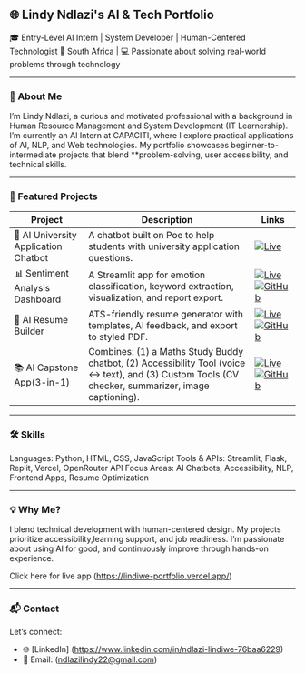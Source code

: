 ## 🌐 Lindy Ndlazi's AI & Tech Portfolio

🎓 Entry-Level AI Intern | System Developer | Human-Centered Technologist
📍 South Africa | 💻 Passionate about solving real-world problems through technology

---

### 🧠 About Me

I’m Lindy Ndlazi, a curious and motivated professional with a background in Human Resource Management and System Development (IT Learnership). I’m currently an AI Intern at CAPACITI, where I explore practical applications of AI, NLP, and Web technologies. My portfolio showcases beginner-to-intermediate projects that blend **problem-solving, user accessibility, and technical skills.

---

### 🚀 Featured Projects

| Project                                  | Description                                                                                                                                        | Links                                                                                                                                                                                                                                                                                                                 |
| ---------------------------------------- | -------------------------------------------------------------------------------------------------------------------------------------------------- | --------------------------------------------------------------------------------------------------------------------------------------------------------------------------------------------------------------------------------------------------------------------------------------------------------------------- |
| 🧠 AI University Application Chatbot | A chatbot built on Poe to help students with university application questions.                                                                     | [![Live](https://img.shields.io/badge/💬_Try_on_Poe-0088cc?style=for-the-badge\&logo=poe)](https://poe.com/uni_apply_bot)                                                                                                                                                                                             |
| 📊 Sentiment Analysis Dashboard      | A Streamlit app for emotion classification, keyword extraction, visualization, and report export.                                                  | [![Live](https://img.shields.io/badge/🔗_Live_App-brightgreen?style=for-the-badge\&logo=streamlit)](https://sentimentdashboard2-48pmkpdk6zxouxnqyfsttg.streamlit.app/) [![GitHub](https://img.shields.io/badge/📁_GitHub_Repo-000?style=for-the-badge\&logo=github)](https://github.com/Lindy084/sentiment_dashboard) |
| 📝 AI Resume Builder                | ATS-friendly resume generator with templates, AI feedback, and export to styled PDF.                                                               | [![Live](https://img.shields.io/badge/🚀_Vercel_Demo-black?style=for-the-badge\&logo=vercel)](https://ai-resume-builder-e419.vercel.app/) [![GitHub](https://img.shields.io/badge/📁_GitHub_Repo-000?style=for-the-badge\&logo=github)](https://github.com/Lindy084/ai_resume_builder)                                |
| 📚 AI Capstone App(3-in-1)       | Combines: (1) a Maths Study Buddy chatbot, (2) Accessibility Tool (voice ↔ text), and (3) Custom Tools (CV checker, summarizer, image captioning). | [![Live](https://img.shields.io/badge/🌍_Render_App-blue?style=for-the-badge\&logo=render)](https://ai-capstone-app-1.onrender.com/) [![GitHub](https://img.shields.io/badge/📁_GitHub_Repo-000?style=for-the-badge\&logo=github)](https://github.com/Lindy084/AI_Capstone_Project)                                   |

---

### 🛠️ Skills

Languages: Python, HTML, CSS, JavaScript
Tools & APIs: Streamlit, Flask, Replit, Vercel, OpenRouter API
Focus Areas: AI Chatbots, Accessibility, NLP, Frontend Apps, Resume Optimization

---

### 💡 Why Me?

 I blend technical development with human-centered design.
 My projects prioritize accessibility,learning support, and job readiness.
 I’m passionate about using AI for good, and continuously improve through hands-on experience.
 
 Click here for live app (https://lindiwe-portfolio.vercel.app/) 

---

### 📬 Contact

Let’s connect:

* 🌐 [LinkedIn] (https://www.linkedin.com/in/ndlazi-lindiwe-76baa6229) 
* 📧 Email: (ndlazilindy22@gmail.com)


